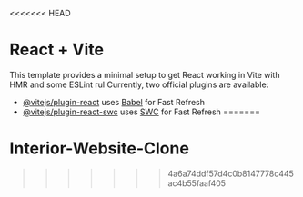<<<<<<< HEAD
# React + Vite

This template provides a minimal setup to get React working in Vite with HMR and some ESLint rul
Currently, two official plugins are available:

- [@vitejs/plugin-react](https://github.com/vitejs/vite-plugin-react/blob/main/packages/plugin-react/README.md) uses [Babel](https://babeljs.io/) for Fast Refresh
- [@vitejs/plugin-react-swc](https://github.com/vitejs/vite-plugin-react-swc) uses [SWC](https://swc.rs/) for Fast Refresh
=======
# Interior-Website-Clone
>>>>>>> 4a6a74ddf57d4c0b8147778c445ac4b55faaf405
